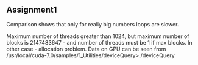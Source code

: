 ## Assignment1

Comparison shows that only for really big numbers loops are slower.

Maximum number of threads greater than 1024, but maximum number of blocks is 2147483647 - and number of threads must be 1 if max blocks. In other case - allocation problem. Data on GPU can be seen from /usr/local/cuda-7.0/samples/1_Utilities/deviceQuery>./deviceQuery